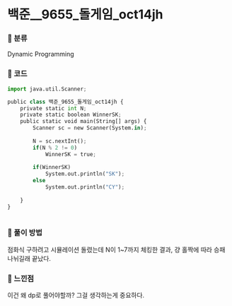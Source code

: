 # 백준__9655_돌게임_oct14jh

### &#127822; 분류

Dynamic Programming

### &#127822; 코드

```python
import java.util.Scanner;

public class 백준_9655_돌게임_oct14jh {
	private static int N;
	private static boolean WinnerSK;
	public static void main(String[] args) {
		Scanner sc = new Scanner(System.in);
		
		N = sc.nextInt();
		if(N % 2 != 0)
			WinnerSK = true;
		
		if(WinnerSK)
			System.out.println("SK");
		else
			System.out.println("CY");
	
	}
}
	
```

### &#127822; 풀이 방법
점화식 구하려고 시뮬레이션 돌렸는데 N이 1~7까지 체킹한 결과, 걍 홀짝에 따라 승패 나뉘길래 끝났다. 

### &#127822; 느낀점

이건 왜 dp로 풀어야할까? 그걸 생각하는게 중요하다.
